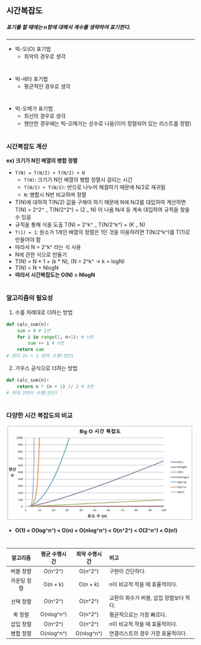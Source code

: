 ## 시간복잡도

##### 표기를 할 때에는 n항에 대해서 계수를 생략하여 표기한다.

---

- 빅-오(O) 표기법
  - 최악의 경우로 생각

#

- 빅-세타 표기법
  - 평균적인 경우로 생각

#

- 빅-오메가 표기법
  - 최선의 경우로 생각
  - 웬만한 경우에는 빅-오메가는 상수로 나옴(이미 정렬되어 있는 리스트를 정렬)

#

### 시간복잡도 계산

**ex) 크기가 N인 배열의 병합 정렬**

- `T(N) = T(N/2) + T(N/2) + N`
  - `T(N)`: 크기가 N인 배열의 병합 정렬시 걸리는 시간
  - `T(N/2) + T(N/2)`: 반으로 나누어 해결하기 때문에 N/2로 재귀됨
  - `N`: 병합시 N번 비교하며 정렬
- T(N)에 대하여 T(N/2) 값을 구해야 하기 때문에 N에 N/2를 대입하여 계산하면 T(N) = 2^2^ _ T(N/2^2^) + (2 _ N) 이 나옴 N/4 등 계속 대입하여 규칙을 찾을 수 있음
- 규칙을 통해 식을 도출 T(N) = 2^k^ _ T(N/2^k^) + (K _ N)
- `T(1) = 1`: 원소가 1개인 배열의 정렬은 1인 것을 이용하려면 T(N/2^k^)를 T(1)로 만들어야 함
- 따라서 N = 2^k^ 라는 식 사용
- N에 관한 식으로 만들기
- T(N) = N \* 1 + (k \* N), (N = 2^k^ -> k = logN)
- T(N) = N + NlogN
- **따라서 시간복잡도는 O(N) = NlogN**

#

### 알고리즘의 필요성

1. 수를 차례대로 더하는 방법

```python
def calc_sum(n):
	sum = 0 # 1번
	for i in range(1, n+1): # n번
		sum += i # n번
	return sum
# 최대 2n + 1 번의 수행(연산)
```

2. 가우스 공식으로 더하는 방법

```python
def calc_sum(n):
	return n * (n + 1) // 2 # 3번
# 최대 3번의 수행(연산)
```

#

### 다양한 시간 복잡도의 비교

![time-complex](./img/time-complex.PNG)

- **O(1) < O(log^n^) < O(n) < O(nlog^n^) < O(n^2^) < O(2^n^) < O(n!)**

#

|  알고리즘   | 평균 수행시간 | 최악 수행시간 | 비고                                    |
| :---------: | :-----------: | :-----------: | :-------------------------------------- |
|  버블 정렬  |    O(n^2^)    |    O(n^2^)    | 구현이 간단하다.                        |
| 카운팅 정렬 |   O(n + k)    |   O(n + k)    | n이 비교적 작을 때 효율적이다.          |
|  선택 정렬  |    O(n^2^)    |    O(n^2^)    | 교환의 회수가 버블, 삽입 정렬보다 적다. |
|   퀵 정렬   |  O(nlog^n^)   |    O(n^2^)    | 평균적으로는 가장 빠르다.               |
|  삽입 정렬  |    O(n^2^)    |    O(n^2^)    | n이 비교적 작을 때 효율적이다.          |
|  병합 정렬  |  O(nlog^n^)   |  O(nlog^n^)   | 연결리스트의 경우 가장 효율적이다.      |
